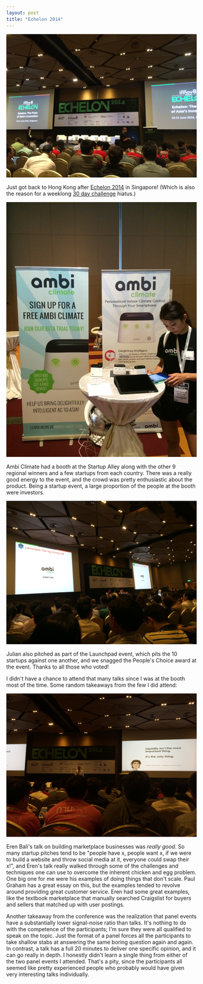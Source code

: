 ```yaml
---
layout: post
title: "Echelon 2014"
---
```


![](/images/echelon-1.jpg)

Just got back to Hong Kong after [Echelon 2014](blah) in Singapore! (Which is also the reason for a weeklong [30 day challenge](/posts/30-in-30) hiatus.)

![](/images/echelon-2.jpg)

Ambi Climate had a booth at the Startup Alley along with the other 9 regional winners and a few startups from each country. There was a really good energy to the event, and the crowd was pretty enthusiastic about the product. Being a startup event, a large proportion of the people at the booth were investors. 

![](/images/echelon-3.jpg)

Julian also pitched as part of the Launchpad event, which pits the 10 startups against one another, and we snagged the People's Choice award at the event. Thanks to all those who voted!

I didn't have a chance to attend that many talks since I was at the booth most of the time. Some random takeaways from the few I did attend:

![](/images/echelon-4.jpg)

Eren Bali's talk on building marketplace businesses was *really good*. So many startup pitches tend to be "people have x, people want x, if we were to build a website and throw social media at it, everyone could swap their x!", and Eren's talk really walked through some of the challenges and techniques one can use to overcome the inherent chicken and egg problem. One big one for me were his examples of doing things that don't scale. Paul Graham has a great essay on this, but the examples tended to revolve around providing great customer service. Eren had some great examples, like the textbook marketplace that manually searched Craigslist for buyers and sellers that matched up with user postings.

Another takeaway from the conference was the realization that panel events have a substantially lower signal-noise ratio than talks. It's nothing to do with the competence of the participants; I'm sure they were all qualified to speak on the topic. Just the format of a panel forces all the participants to take shallow stabs at answering the same boring question again and again. In contrast, a talk has a full 20 minutes to deliver one specific opinion, and it can go really in depth. I honestly didn't learn a single thing from either of the two panel events I attended. That's a pity, since the participants all seemed like pretty experienced people who probably would have given very interesting talks individually.
